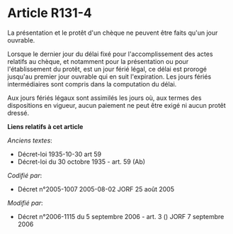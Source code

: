 # Article R131-4

La présentation et le protêt d'un chèque ne peuvent être faits qu'un jour ouvrable.

Lorsque le dernier jour du délai fixé pour l'accomplissement des actes relatifs au chèque, et notamment pour la présentation
ou pour l'établissement du protêt, est un jour férié légal, ce délai est prorogé jusqu'au premier jour ouvrable qui en suit
l'expiration. Les jours fériés intermédiaires sont compris dans la computation du délai.

Aux jours fériés légaux sont assimilés les jours où, aux termes des dispositions en vigueur, aucun paiement ne peut être
exigé ni aucun protêt dressé.

**Liens relatifs à cet article**

_Anciens textes_:

  - Décret-loi 1935-10-30 art 59
  - Décret-loi du 30 octobre 1935 - art. 59 (Ab)

_Codifié par_:

  - Décret n°2005-1007 2005-08-02 JORF 25 août 2005

_Modifié par_:

  - Décret n°2006-1115 du 5 septembre 2006 - art. 3 () JORF 7 septembre 2006
